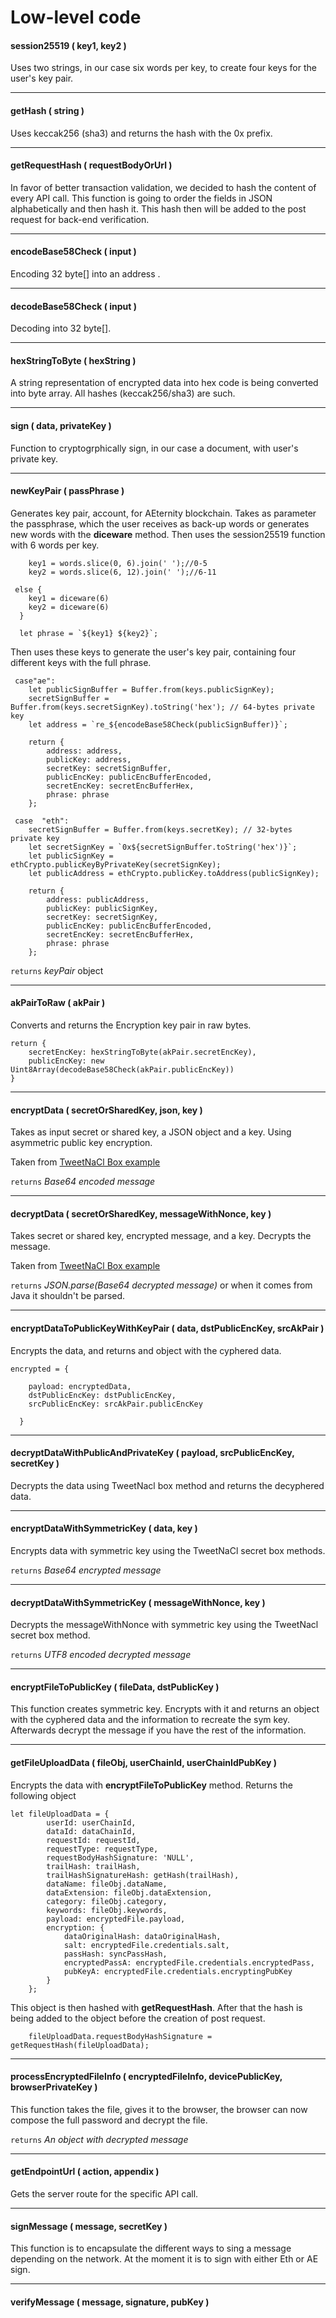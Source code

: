 # Low-level codе
#### session25519 ( key1, key2 )
Uses two strings, in our case six words per key, to create four keys for the user's key pair.

---

#### getHash ( string )
Uses keccak256 (sha3) and returns the hash with the 0x prefix. 

---

#### getRequestHash ( requestBodyOrUrl )
In favor of better transaction validation, we decided to hash the content of every API call. This function is going to order the fields in JSON alphabetically and then hash it. This hash then will be added to the post request for back-end verification.  

---

#### encodeBase58Check ( input )
Encoding 32 byte[] into an address .

---

#### decodeBase58Check ( input )
Decoding into 32 byte[].

---

#### hexStringToByte ( hexString )
A string representation of encrypted data into hex code is being converted into byte array. All hashes (keccak256/sha3) are such. 

---

#### sign ( data, privateKey )
Function to cryptogrphically sign, in our case a document, with user's private key.

---

#### newKeyPair ( passPhrase )
Generates key pair, account, for AEternity blockchain. Takes as parameter the passphrase, which the user receives as back-up words or generates new words with the **diceware** method. Then uses the session25519 function with 6 words per key.
```
    key1 = words.slice(0, 6).join(' ');//0-5
    key2 = words.slice(6, 12).join(' ');//6-11

 else {
    key1 = diceware(6)
    key2 = diceware(6)
  }

  let phrase = `${key1} ${key2}`;
```
 Then uses these keys to generate the user's key pair, containing four different keys with the full phrase.
```
 case"ae":
    let publicSignBuffer = Buffer.from(keys.publicSignKey);
    secretSignBuffer = Buffer.from(keys.secretSignKey).toString('hex'); // 64-bytes private key
    let address = `re_${encodeBase58Check(publicSignBuffer)}`;

    return {
        address: address,
        publicKey: address,
        secretKey: secretSignBuffer,
        publicEncKey: publicEncBufferEncoded,
        secretEncKey: secretEncBufferHex,
        phrase: phrase
    };

 case  "eth":
    secretSignBuffer = Buffer.from(keys.secretKey); // 32-bytes private key
    let secretSignKey = `0x${secretSignBuffer.toString('hex')}`;
    let publicSignKey = ethCrypto.publicKeyByPrivateKey(secretSignKey);
    let publicAddress = ethCrypto.publicKey.toAddress(publicSignKey);

    return {
        address: publicAddress,
        publicKey: publicSignKey,
        secretKey: secretSignKey,
        publicEncKey: publicEncBufferEncoded,
        secretEncKey: secretEncBufferHex,
        phrase: phrase
    };
```

``` returns ``` *keyPair* object

---

#### akPairToRaw ( akPair )

Converts and returns the Encryption key pair in raw bytes.
```
return {
    secretEncKey: hexStringToByte(akPair.secretEncKey),
    publicEncKey: new Uint8Array(decodeBase58Check(akPair.publicEncKey))
}
```

---

#### encryptData ( secretOrSharedKey, json, key ) 

Takes as input secret or shared key, a JSON object and a key. Using asymmetric public key encryption. 

Taken from [TweetNaCl Box example](https://github.com/dchest/tweetnacl-js/wiki/Examples)

```returns``` _Base64 encoded message_

---

#### decryptData ( secretOrSharedKey, messageWithNonce, key )

Takes secret or shared key, encrypted message, and a key. Decrypts the message. 

Taken from [TweetNaCl Box example](https://github.com/dchest/tweetnacl-js/wiki/Examples)

```returns``` _JSON.parse(Base64 decrypted message)_ or when it comes from Java it shouldn't be parsed.  

---

#### encryptDataToPublicKeyWithKeyPair ( data, dstPublicEncKey, srcAkPair ) 
Encrypts the data, and returns and object with the cyphered data. 

``` 
encrypted = {
   
    payload: encryptedData,
    dstPublicEncKey: dstPublicEncKey,
    srcPublicEncKey: srcAkPair.publicEncKey
  
  } 
```

---

#### decryptDataWithPublicAndPrivateKey ( payload, srcPublicEncKey, secretKey )

Decrypts the data using TweetNacl box method and returns the decyphered data.

---

#### encryptDataWithSymmetricKey ( data, key )

Encrypts data with symmetric key using the TweetNaCl secret box methods. 

```returns``` _Base64 encrypted message_

---

#### decryptDataWithSymmetricKey ( messageWithNonce, key )

Decrypts the messageWithNonce with symmetric key using the TweetNacl secret box method. 

```returns``` _UTF8 encoded decrypted message_

---

#### encryptFileToPublicKey ( fileData, dstPublicKey ) 
This function creates symmetric key. Encrypts with it and returns an object with the cyphered data and the information to recreate the sym key. Afterwards decrypt the message if you have the rest of the information.

---

#### getFileUploadData ( fileObj, userChainId, userChainIdPubKey )
Encrypts the data with **encryptFileToPublicKey** method. Returns the following object
```
let fileUploadData = {
        userId: userChainId,
        dataId: dataChainId,
        requestId: requestId,
        requestType: requestType,
        requestBodyHashSignature: 'NULL',
        trailHash: trailHash,
        trailHashSignatureHash: getHash(trailHash),
        dataName: fileObj.dataName,
        dataExtension: fileObj.dataExtension,
        category: fileObj.category,
        keywords: fileObj.keywords,
        payload: encryptedFile.payload,
        encryption: {
            dataOriginalHash: dataOriginalHash,
            salt: encryptedFile.credentials.salt,
            passHash: syncPassHash,
            encryptedPassA: encryptedFile.credentials.encryptedPass,
            pubKeyA: encryptedFile.credentials.encryptingPubKey
        }
    };
```
This object is then hashed with **getRequestHash**. After that the hash is being added to the object before the creation of post request. 

```
    fileUploadData.requestBodyHashSignature = getRequestHash(fileUploadData);

```

---

#### processEncryptedFileInfo ( encryptedFileInfo, devicePublicKey, browserPrivateKey )
This function takes the file, gives it to the browser, the browser can now compose the full password and decrypt the file. 

```returns``` _An object with decrypted message_

---

#### getEndpointUrl ( action, appendix )

Gets the server route for the specific API call.

---

#### signMessage ( message, secretKey )
This function is to encapsulate the different ways to sing a message depending on the network. At the moment it is to sign with either Eth or AE sign. 

---

#### verifyMessage ( message, signature, pubKey )

